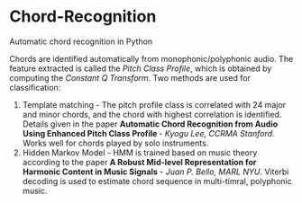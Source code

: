 # Chord-Recognition
Automatic chord recognition in Python

Chords are identified automatically from monophonic/polyphonic audio. The feature extracted is called the <i>Pitch Class Profile</i>, which is obtained 
by computing the <i>Constant Q Transform</i>. Two methods are used for classification:
<ol>
<li>
Template matching - The pitch profile class is correlated with 24 major and minor chords, and the chord with highest correlation is identified.
Details given in the paper <b>Automatic Chord Recognition from Audio Using Enhanced Pitch
Class Profile </b> - <i>Kyogu Lee, CCRMA Stanford</i>. Works well for chords played by solo instruments.
</li>
<li>
Hidden Markov Model - HMM is trained based on music theory according to the paper <b>A Robust Mid-level Representation for Harmonic Content in Music 
Signals</b> - <i>Juan P. Bello, MARL NYU</i>. Viterbi decoding is used to estimate chord sequence in multi-timral, polyphonic music.
</ol>
